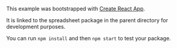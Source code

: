 This example was bootstrapped with [Create React App](https://github.com/facebook/create-react-app).

It is linked to the spreadsheet package in the parent directory for development purposes.

You can run `npm install` and then `npm start` to test your package.
